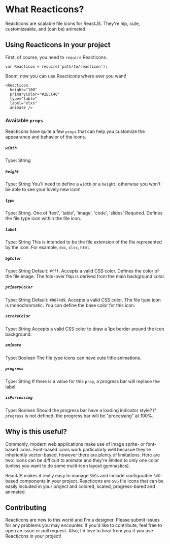 # What Reacticons?

Reacticons are scalable file icons for ReactJS. They're hip, cute, customizeable, and (can be) animated.

## Using Reacticons in your project

First, of course, you need to `require` Reacticons.

```
var Reacticon = require('path/to/reacticon');
```

Boom, now you can use Reacticons where ever you want!

```
<Reacticon
  height="100"
  primaryColor="#2ECC40"
  type="table"
  label="xlxs"
  animate />
```

### Available `props`
Reacticons have quite a few `props` that can help you customize the appearance and behavior of the icons.

##### `width`
Type: String

##### `height`
Type: String
You'll need to define a `width` or a `height`, otherwise you won't be able to see your lovely new icon!

##### `type`
Type: String. One of 'text', 'table', 'image', 'code', 'slides'
Required. Defines the file type icon within the file icon.

##### `label`
Type: String
This is intended to be the file extension of the file represented by the icon. For example, `doc`, `xlsx`, `html`.

##### `bgColor`
Type: String
Default: `#fff`. Accepts a valid CSS color. Defines the color of the file image. The fold-over flap is derived from the main background color.

##### `primaryColor`
Type: String
Default: `#0074d9`. Accepts a valid CSS color. The file type icon is monochromatic. You can define the base color for this icon.

##### `strokeColor`
Type: String
Accepts a valid CSS color to draw a 1px border around the icon background.

##### `animate`
Type: Boolean
The file type icons can have cute little animations.

##### `progress`
Type: String
If there is a value for this `prop`, a progress bar will replace the label.

##### `isPorcessing`
Type: Boolean
Should the progress bar have a loading indicator style? If `progress` is not defined, the progress bar will be "processing" at 100%.

## Why is this useful?

Commonly, modern web applications make use of image sprite- or font-based icons. Font-based icons work particularly well becasue they're inheriently vector-based, however there are plenty of limitations. Here are two: icons can be difficult to animate and they're limited to only one color (unless you want to do some multi-icon layout gymnastics).

ReactJS makes it really easy to manage `SVG`s and include configurable `SVG`-based components in your project. Reacticons are `SVG` file icons that can be easily included in your project and colored, scaled, progress-bared and animated.

## Contributing

Reacticons are new to this world and I'm a designer. Please submit issues for any problems you may encounter. If you'd like to contribute, feel free to open an issue or pull request. Also, I'd love to hear from you if you use Reacticons in your project!
